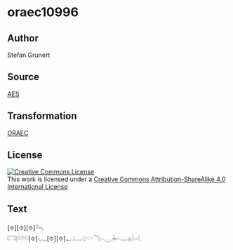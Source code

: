 # oraec10996

## Author

Stefan Grunert

## Source

[AES](https://github.com/simondschweitzer/aes)

## Transformation

[ORAEC](https://oraec.github.io/)

## License

<a rel="license" href="http://creativecommons.org/licenses/by-sa/4.0/"><img alt="Creative Commons License" style="border-width:0" src="https://i.creativecommons.org/l/by-sa/4.0/88x31.png" /></a><br />This work is licensed under a <a rel="license" href="http://creativecommons.org/licenses/by-sa/4.0/">Creative Commons Attribution-ShareAlike 4.0 International License</a>

## Text

[⯑][⯑][⯑]𓃢<br>
𓉐𓊤𓏐𓏊𓏖[⯑]𓆑[⯑][⯑]𓂝𓂋𓇳𓎟𓆓𓏏𓇾𓇓𓏏𓂋𓐍𓇋𓏏𓇋<br>
